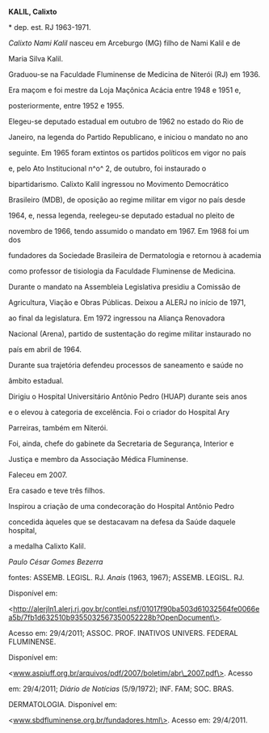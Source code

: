 **KALIL, Calixto**



\* dep. est. RJ 1963-1971.



*Calixto Nami Kalil* nasceu em Arceburgo (MG) filho de Nami Kalil e de

Maria Silva Kalil.



Graduou-se na Faculdade Fluminense de Medicina de Niterói (RJ) em 1936.



Era maçom e foi mestre da Loja Maçônica Acácia entre 1948 e 1951 e,

posteriormente, entre 1952 e 1955.



Elegeu-se deputado estadual em outubro de 1962 no estado do Rio de

Janeiro, na legenda do Partido Republicano, e iniciou o mandato no ano

seguinte. Em 1965 foram extintos os partidos políticos em vigor no país

e, pelo Ato Institucional n^o^ 2, de outubro, foi instaurado o

bipartidarismo. Calixto Kalil ingressou no Movimento Democrático

Brasileiro (MDB), de oposição ao regime militar em vigor no país desde

1964, e, nessa legenda, reelegeu-se deputado estadual no pleito de

novembro de 1966, tendo assumido o mandato em 1967. Em 1968 foi um dos

fundadores da Sociedade Brasileira de Dermatologia e retornou à academia

como professor de tisiologia da Faculdade Fluminense de Medicina.

Durante o mandato na Assembleia Legislativa presidiu a Comissão de

Agricultura, Viação e Obras Públicas. Deixou a ALERJ no início de 1971,

ao final da legislatura. Em 1972 ingressou na Aliança Renovadora

Nacional (Arena), partido de sustentação do regime militar instaurado no

país em abril de 1964.



Durante sua trajetória defendeu processos de saneamento e saúde no

âmbito estadual.



Dirigiu o Hospital Universitário Antônio Pedro (HUAP) durante seis anos

e o elevou à categoria de excelência. Foi o criador do Hospital Ary

Parreiras, também em Niterói.



Foi, ainda, chefe do gabinete da Secretaria de Segurança, Interior e

Justiça e membro da Associação Médica Fluminense.



Faleceu em 2007.



Era casado e teve três filhos.



Inspirou a criação de uma condecoração do Hospital Antônio Pedro

concedida àqueles que se destacavam na defesa da Saúde daquele hospital,

a medalha Calixto Kalil.



*Paulo César Gomes Bezerra*



fontes: ASSEMB. LEGISL. RJ. *Anais* (1963, 1967); ASSEMB. LEGISL. RJ.

Disponível em:

\<http://alerjln1.alerj.rj.gov.br/contlei.nsf/01017f90ba503d61032564fe0066ea5b/7fb1d632510b9355032567350052228b?OpenDocument\>.

Acesso em: 29/4/2011; ASSOC. PROF. INATIVOS UNIVERS. FEDERAL FLUMINENSE.

Disponível em:

\<www.aspiuff.org.br/arquivos/pdf/2007/boletim/abr\_2007.pdf\>. Acesso

em: 29/4/2011; *Diário de Notícias* (5/9/1972); INF. FAM; SOC. BRAS.

DERMATOLOGIA. Disponível em:

\<www.sbdfluminense.org.br/fundadores.html\>. Acesso em: 29/4/2011.

